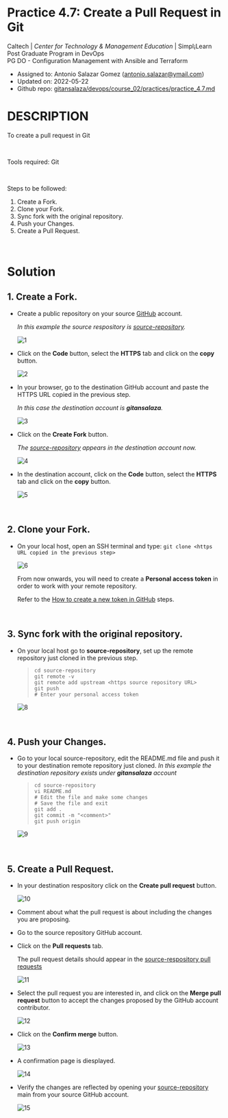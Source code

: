 # Practice 4.7: Create a Pull Request in Git

Caltech | _Center for Technology & Management Education_ | Simpl¡Learn <br/>
Post Graduate Program in DevOps <br/>
PG DO - Configuration Management with Ansible and Terraform <br/>

- Assigned to: Antonio Salazar Gomez ([antonio.salazar@ymail.com](mailto:antonio.salazar@ymail.com))
- Updated on:  2022-05-22 
- Github repo: [gitansalaza/devops/course_02/practices/practice_4.7.md](https://github.com/gitansalaza/devops/blob/main/course_02/practices/practice_4.7.md)

# DESCRIPTION
To create a pull request in Git

<br/>

Tools required: Git

<br/>

Steps to be followed:

1. Create a Fork.
2. Clone your Fork.
3. Sync fork with the original repository.
4. Push your Changes.
5. Create a Pull Request.

<br/>

# Solution
## 1. Create a Fork. 

- Create a public repository on your source [GitHub](https://github.com) account. 
  
    _In this example the source respository is [source-repository](https://github.com/asgdevops/source-repository)._

    ![1](images/4.7_create_a_pull_request_01.jpg)

- Click on the **Code** button, select the **HTTPS** tab and click on the **copy** button.
 
    ![2](images/4.7_create_a_pull_request_02.jpg)

- In your browser, go to the destination GitHub account and paste the HTTPS URL copied in the previous step.

    _In this case the destination account is **gitansalaza**._

    ![3](images/4.7_create_a_pull_request_03.jpg)

- Click on the **Create Fork** button.

    _The [source-repository](https://github.com/asgdevops/source-repository) appears in the destination account now._

    ![4](images/4.7_create_a_pull_request_04.jpg)

- In the destination account, click on the **Code** button, select the **HTTPS** tab and click on the **copy** button.

    ![5](images/4.7_create_a_pull_request_05.jpg)

<br/>

## 2. Clone your Fork.
- On your local host, open an SSH terminal and type: `git clone <https URL copied in the previous step>`

    ![6](images/4.7_create_a_pull_request_06.jpg)

    From now onwards, you will need to create a **Personal access token** in order to work with your remote repository.

    Refer to the [How to create a new token in GitHub](https://github.com/gitansalaza/devops/tree/main/token) steps.

<br/>

## 3. Sync fork with the original repository.
- On your local host go to **source-repository**, set up the remote repository just cloned in the previous step.

    >```
    > cd source-repository
    > git remote -v
    > git remote add upstream <https source repository URL>
    > git push 
    > # Enter your personal access token 
    >```

    ![8](images/4.7_create_a_pull_request_08.jpg)

<br/>

## 4. Push your Changes.    

- Go to your local source-repository, edit the README.md file and push it to your destination remote repository just cloned. _In this example the destination repository exists under **gitansalaza** account_

    >```
    > cd source-repository
    > vi README.md
    > # Edit the file and make some changes 
    > # Save the file and exit
    > git add .
    > git commit -m "<comment>"
    > git push origin
    >```

    ![9](images/4.7_create_a_pull_request_09.jpg)

<br/>

## 5. Create a Pull Request.
- In your destination respository click on the **Create pull request** button.

    ![10](images/4.7_create_a_pull_request_10.jpg)

- Comment about what the pull request is about including the changes you are proposing.

- Go to the source repository GitHub account.
- Click on the **Pull requests** tab.
    
    The pull request details should appear in the [source-respository pull requests](https://github.com/asgdevops/source-repository/pulls?q=is%3Apr+is%3Aclosed)

    ![11](images/4.7_create_a_pull_request_11.jpg)

- Select the pull request you are interested in, and click on the **Merge pull request** button to accept the changes proposed by the GitHub account contributor.

    ![12](images/4.7_create_a_pull_request_12.jpg)

- Click on the **Confirm merge** button.

    ![13](images/4.7_create_a_pull_request_13.jpg)

- A confirmation page is diesplayed.

    ![14](images/4.7_create_a_pull_request_14.jpg)

- Verify the changes are reflected by opening your [source-repository](https://github.com/asgdevops/source-repository) main from your source GitHub account.
  
    ![15](images/4.7_create_a_pull_request_15.jpg)



